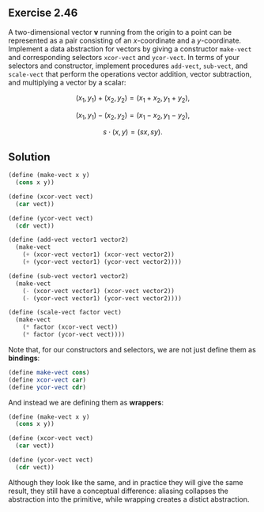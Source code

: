 ## Exercise 2.46

A two-dimensional vector **v** running from the origin to a point can be
represented as a pair consisting of an $x$-coordinate and a $y$-coordinate.
Implement a data abstraction for vectors by giving a constructor `make-vect` and
corresponding selectors `xcor-vect` and `ycor-vect`. In terms of your selectors
and constructor, implement procedures `add-vect`, `sub-vect`, and `scale-vect`
that perform the operations vector addition, vector subtraction, and multiplying
a vector by a scalar:

$$
(x_1, y_1) + (x_2, y_2) = (x_1 + x_2, y_1 + y_2),
$$

$$
(x_1, y_1) - (x_2, y_2) = (x_1 - x_2, y_1 - y_2),
$$

$$
s \cdot (x, y) = (sx, sy).
$$

## Solution

```scheme
(define (make-vect x y)
  (cons x y))

(define (xcor-vect vect)
  (car vect))

(define (ycor-vect vect)
  (cdr vect))

(define (add-vect vector1 vector2)
  (make-vect
    (+ (xcor-vect vector1) (xcor-vect vector2))
    (+ (ycor-vect vector1) (ycor-vect vector2))))

(define (sub-vect vector1 vector2)
  (make-vect
    (- (xcor-vect vector1) (xcor-vect vector2))
    (- (ycor-vect vector1) (ycor-vect vector2))))

(define (scale-vect factor vect)
  (make-vect
    (* factor (xcor-vect vect))
    (* factor (ycor-vect vect))))
```

Note that, for our constructors and selectors, we are not just define them as
**bindings**:

```scheme
(define make-vect cons)
(define xcor-vect car)
(define ycor-vect cdr)
```

And instead we are defining them as **wrappers**:

```scheme
(define (make-vect x y)
  (cons x y))

(define (xcor-vect vect)
  (car vect))

(define (ycor-vect vect)
  (cdr vect))
```

Although they look like the same, and in practice they will give the same
result, they still have a conceptual difference: aliasing collapses the
abstraction into the primitive, while wrapping creates a distict abstraction.
